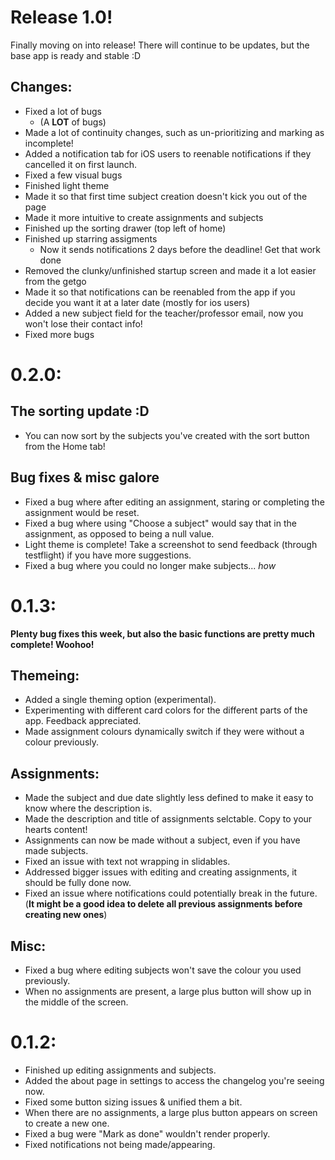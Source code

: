 # Release 1.0!
Finally moving on into release! There will continue to be updates, but the base app is ready and stable :D
## Changes:
- Fixed a lot of bugs
    - (A **LOT** of bugs)
- Made a lot of continuity changes, such as un-prioritizing and marking as incomplete!
- Added a notification tab for iOS users to reenable notifications if they cancelled it on first launch.
- Fixed a few visual bugs
- Finished light theme
- Made it so that first time subject creation doesn't kick you out of the page
- Made it more intuitive to create assignments and subjects
- Finished up the sorting drawer (top left of home)
- Finished up starring assigments
    - Now it sends notifications 2 days before the deadline! Get that work done
- Removed the clunky/unfinished startup screen and made it a lot easier from the getgo
- Made it so that notifications can be reenabled from the app if you decide you want it at a later date (mostly for ios users)
- Added a new subject field for the teacher/professor email, now you won't lose their contact info!
- Fixed more bugs

# 0.2.0:
## **The sorting update :D**
- You can now sort by the subjects you've created with the sort button from the Home tab!

## Bug fixes  & misc galore
- Fixed a bug where after editing an assignment, staring or completing the assignment would be reset.
- Fixed a bug where using "Choose a subject" would say that in the assignment, as opposed to being a null value.
- Light theme is complete! Take a screenshot to send feedback (through testflight) if you have more suggestions.
- Fixed a bug where you could no longer make subjects... *how*

# 0.1.3:
**Plenty bug fixes this week, but also the basic functions are pretty much complete! Woohoo!**

## Themeing:
- Added a single theming option (experimental).
- Experimenting with different card colors for the different parts of the app. Feedback appreciated.
- Made assignment colours dynamically switch if they were without a colour previously.
## Assignments:
- Made the subject and due date slightly less defined to make it easy to know where the description is.
- Made the description and title of assignments selctable. Copy to your hearts content!
- Assignments can now be made without a subject, even if you have made subjects.
- Fixed an issue with text not wrapping in slidables.
- Addressed bigger issues with editing and creating assignments, it should be fully done now.
- Fixed an issue where notifications could potentially break in the future.
    (**It might be a good idea to delete all previous assignments before creating new ones**)
## Misc:
- Fixed a bug where editing subjects won't save the colour you used previously.
- When no assignments are present, a large plus button will show up in the middle of the screen.

# 0.1.2:
- Finished up editing assignments and subjects.
- Added the about page in settings to access the changelog you're seeing now.
- Fixed some button sizing issues & unified them a bit.
- When there are no assignments, a large plus button appears on screen to create a new one.
- Fixed a bug were "Mark as done" wouldn't render properly.
- Fixed notifications not being made/appearing.